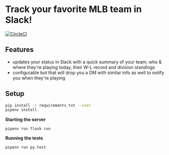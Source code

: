 # Track your favorite MLB team in Slack!
[![CircleCI](https://circleci.com/gh/tomcooperca/mlb-slack-tracker.svg?style=svg)](https://circleci.com/gh/tomcooperca/mlb-slack-tracker)

## Features
* updates your status in Slack with a quick summary of your team; who & where they're playing today, their W-L record and division standings
* configurable bot that will drop you a DM with similar info as well to notify you when they're playing


## Setup
```bash
pip install -r requirements.txt --user
pipenv install
```

**Starting the server**
```
pipenv run flask run
```

**Running the tests**
```
pipenv run py.test
```
